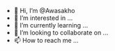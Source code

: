 - 👋 Hi, I’m @Awasakho
- 👀 I’m interested in ...
- 🌱 I’m currently learning ...
- 💞️ I’m looking to collaborate on ...
- 📫 How to reach me ...

<!---
Awasakho/Awasakho is a ✨ special ✨ repository because its `README.md` (this file) appears on your GitHub profile.
You can click the Preview link to take a look at your changes.
--->
